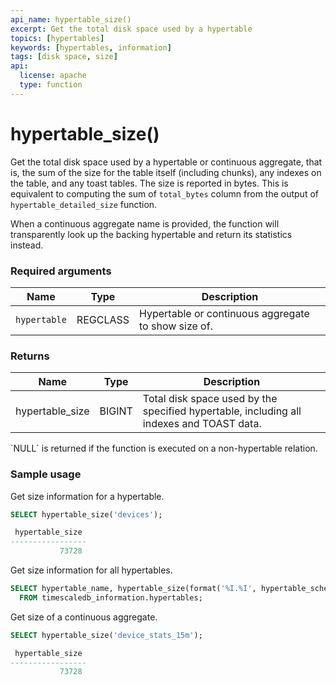 ```yaml
---
api_name: hypertable_size()
excerpt: Get the total disk space used by a hypertable
topics: [hypertables]
keywords: [hypertables, information]
tags: [disk space, size]
api:
  license: apache
  type: function
---
```


# hypertable_size()  

Get the total disk space used by a hypertable or continuous aggregate,
that is, the sum of the size for the table itself (including chunks),
any indexes on the table, and any toast tables. The size is reported
in bytes. This is equivalent to computing the sum of `total_bytes`
column from the output of `hypertable_detailed_size` function.

<Highlight type="tip">
When a continuous aggregate name is provided, the function will
transparently look up the backing hypertable and return its statistics
instead.

</Highlight>

### Required arguments

|Name|Type|Description|
|---|---|---|
| `hypertable` | REGCLASS | Hypertable or continuous aggregate to show size of. |

### Returns

|Name|Type|Description|
|---|---|---|
|hypertable_size| BIGINT | Total disk space used by the specified hypertable, including all indexes and TOAST data. |

<Highlight type="tip">
`NULL` is returned if the function is executed on a non-hypertable relation.
</Highlight>

### Sample usage

Get size information for a hypertable.

```sql
SELECT hypertable_size('devices');

 hypertable_size
-----------------
           73728
```

Get size information for all hypertables.

```sql
SELECT hypertable_name, hypertable_size(format('%I.%I', hypertable_schema, hypertable_name)::regclass)
  FROM timescaledb_information.hypertables;
```

Get size of a continuous aggregate.

```sql
SELECT hypertable_size('device_stats_15m');

 hypertable_size
-----------------
           73728
```
